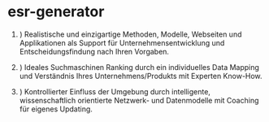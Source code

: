# esr-generator

1. ) Realistische und einzigartige Methoden, Modelle, Webseiten und Applikationen als Support für Unternehmensentwicklung und Entscheidungsfindung nach Ihren Vorgaben.

2. ) Ideales Suchmaschinen Ranking durch ein individuelles Data Mapping und Verständnis Ihres Unternehmens/Produkts mit Experten Know-How.

3. ) Kontrollierter Einfluss der Umgebung durch intelligente, wissenschaftlich orientierte Netzwerk- und Datenmodelle mit Coaching für eigenes Updating.
	
